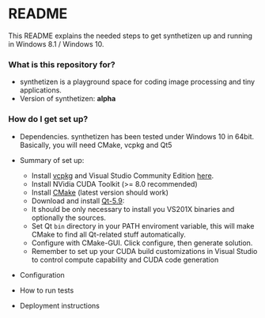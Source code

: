 # README #

This README explains the needed steps to get synthetizen up and running in Windows 8.1 / Windows 10.

### What is this repository for? ###

* synthetizen is a playground space for coding image processing and tiny applications.
* Version of synthetizen: __alpha__

### How do I get set up? ###

+ Dependencies. synthetizen has been tested under Windows 10 in 64bit.
  Basically, you will need CMake, vcpkg and Qt5

+ Summary of set up:
    * Install [vcpkg](https://github.com/Microsoft/vcpkg/) and Visual Studio Community Edition [here](https://www.visualstudio.com/en/vs/).
	* Install NVidia CUDA Toolkit (>= 8.0 recommended)
    * Install [CMake](https://cmake.org/download/) (latest version should work)
    * Download and install [Qt-5.9](http://download.qt.io/official_releases/online_installers/qt-unified-windows-x86-online.exe):
	*  It should be only necessary to install you VS201X binaries and optionally the sources.
	* Set Qt ``bin`` directory in your PATH enviroment variable, this will make CMake to find all Qt-related stuff automatically.
    * Configure with CMake-GUI. Click configure, then generate solution.
    * Remember to set up your CUDA build customizations in Visual Studio to control compute capability and CUDA code generation
  
+ Configuration
+ How to run tests
+ Deployment instructions


